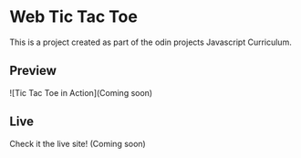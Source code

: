 # Web Tic Tac Toe

This is a project created as part of the odin projects Javascript Curriculum.

## Preview

![Tic Tac Toe in Action](Coming soon)

## Live

Check it the live site!
(Coming soon)
